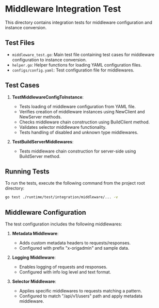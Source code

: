 # Middleware Integration Test

This directory contains integration tests for middleware configuration and instance conversion.

## Test Files

- `middleware_test.go`: Main test file containing test cases for middleware configuration to instance conversion.
- `helper.go`: Helper functions for loading YAML configuration files.
- `configs/config.yaml`: Test configuration file for middlewares.

## Test Cases

1. **TestMiddlewareConfigToInstance**:
   - Tests loading of middleware configuration from YAML file.
   - Verifies creation of middleware instances using NewClient and NewServer methods.
   - Checks middleware chain construction using BuildClient method.
   - Validates selector middleware functionality.
   - Tests handling of disabled and unknown type middlewares.

2. **TestBuildServerMiddlewares**:
   - Tests middleware chain construction for server-side using BuildServer method.

## Running Tests

To run the tests, execute the following command from the project root directory:

```bash
go test ./runtime/test/integration/middleware/... -v
```

## Middleware Configuration

The test configuration includes the following middlewares:

1. **Metadata Middleware**:
   - Adds custom metadata headers to requests/responses.
   - Configured with prefix "x-origadmin" and sample data.

2. **Logging Middleware**:
   - Enables logging of requests and responses.
   - Configured with info log level and text format.

3. **Selector Middleware**:
   - Applies specific middlewares to requests matching a pattern.
   - Configured to match "/api/v1/users" path and apply metadata middleware.